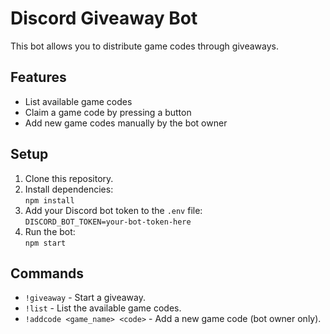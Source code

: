 # Discord Giveaway Bot

This bot allows you to distribute game codes through giveaways.

## Features

- List available game codes
- Claim a game code by pressing a button
- Add new game codes manually by the bot owner

## Setup

1. Clone this repository.
2. Install dependencies:  
   `npm install`
3. Add your Discord bot token to the `.env` file:  
   `DISCORD_BOT_TOKEN=your-bot-token-here`
4. Run the bot:  
   `npm start`

## Commands

- `!giveaway` - Start a giveaway.
- `!list` - List the available game codes.
- `!addcode <game_name> <code>` - Add a new game code (bot owner only).
   